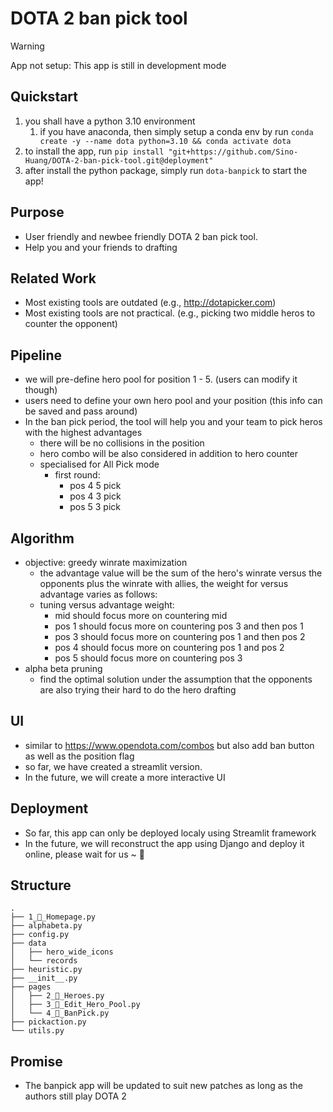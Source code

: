 # DOTA 2 ban pick tool 
> [!WARNING]
> App not setup: This app is still in development mode 

## Quickstart
1. you shall have a python 3.10 environment 
   1. if you have anaconda, then simply setup a conda env by run `conda create -y --name dota python=3.10 && conda activate dota`
2. to install the app, run `pip install "git+https://github.com/Sino-Huang/DOTA-2-ban-pick-tool.git@deployment"`
3. after install the python package, simply run `dota-banpick` to start the app!

## Purpose 
- User friendly and newbee friendly DOTA 2 ban pick tool. 
- Help you and your friends to drafting 

## Related Work 
- Most existing tools are outdated (e.g., http://dotapicker.com)
- Most existing tools are not practical. (e.g., picking two middle heros to counter the opponent)

## Pipeline 
- we will pre-define hero pool for position 1 - 5. (users can modify it though)
- users need to define your own hero pool and your position (this info can be saved and pass around)
- In the ban pick period, the tool will help you and your team to pick heros with the highest advantages 
  - there will be no collisions in the position 
  - hero combo will be also considered in addition to hero counter
  - specialised for All Pick mode
    - first round: 
      - pos 4 5 pick
      - pos 4 3 pick
      - pos 5 3 pick


## Algorithm 
- objective: greedy winrate maximization 
  - the advantage value will be the sum of the hero's winrate versus the opponents plus the winrate with allies, the weight for versus advantage varies as follows: 
  - tuning versus advantage weight:
    - mid should focus more on countering mid
    - pos 1 should focus more on countering pos 3 and then pos 1
    - pos 3 should focus more on countering pos 1 and then pos 2
    - pos 4 should focus more on countering pos 1 and pos 2
    - pos 5 should focus more on countering pos 3 
- alpha beta pruning 
  - find the optimal solution under the assumption that the opponents are also trying their hard to do the hero drafting

## UI
- similar to https://www.opendota.com/combos but also add ban button as well as the position flag
- so far, we have created a streamlit version.
- In the future, we will create a more interactive UI

## Deployment 
- So far, this app can only be deployed localy using Streamlit framework
- In the future, we will reconstruct the app using Django and deploy it online, please wait for us ~ 💖

## Structure 
```
.
├── 1_🎃_Homepage.py
├── alphabeta.py
├── config.py
├── data
│   ├── hero_wide_icons
│   └── records
├── heuristic.py
├── __init__.py
├── pages
│   ├── 2_🐻_Heroes.py
│   ├── 3_🌊_Edit_Hero_Pool.py
│   └── 4_🤕_BanPick.py
├── pickaction.py
└── utils.py
```

## Promise
- The banpick app will be updated to suit new patches as long as the authors still play DOTA 2 

